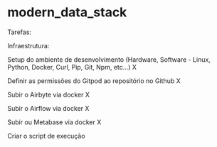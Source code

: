 # modern_data_stack

Tarefas:

Infraestrutura:

Setup do ambiente de desenvolvimento (Hardware, Software - Linux, Python, Docker, Curl, Pip, Git, Npm, etc...) X

Definir as permissões do Gitpod ao repositório no Github X

Subir o Airbyte via docker X

Subir o Airflow via docker X

Subir ou Metabase via docker X

Criar o script de execução



